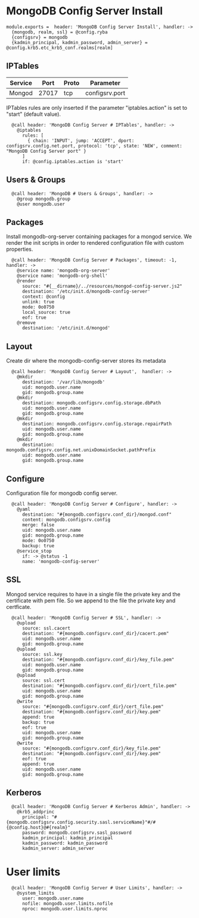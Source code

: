 
# MongoDB Config Server Install

    module.exports =  header: 'MongoDB Config Server Install', handler: ->
      {mongodb, realm, ssl} = @config.ryba
      {configsrv} = mongodb
      {kadmin_principal, kadmin_password, admin_server} = @config.krb5.etc_krb5_conf.realms[realm]

## IPTables

| Service       | Port  | Proto | Parameter       |
|---------------|-------|-------|-----------------|
| Mongod        | 27017 |  tcp  |  configsrv.port |

IPTables rules are only inserted if the parameter "iptables.action" is set to
"start" (default value).

      @call header: 'MongoDB Config Server # IPTables', handler: ->
        @iptables
          rules: [
            { chain: 'INPUT', jump: 'ACCEPT', dport: configsrv.config.net.port, protocol: 'tcp', state: 'NEW', comment: "MongoDB Config Server port" }
          ]
          if: @config.iptables.action is 'start'

## Users & Groups

      @call header: 'MongoDB # Users & Groups', handler: ->
        @group mongodb.group
        @user mongodb.user

## Packages

Install mongodb-org-server containing packages for a mongod service. We render the init scripts
in order to rendered configuration file with custom properties.

      @call header: 'MongoDB Config Server # Packages', timeout: -1, handler: ->
        @service name: 'mongodb-org-server'
        @service name: 'mongodb-org-shell'
        @render
          source: "#{__dirname}/../resources/mongod-config-server.js2"
          destination: '/etc/init.d/mongodb-config-server'
          context: @config
          unlink: true
          mode: 0o0750
          local_source: true
          eof: true
        @remove
          destination: '/etc/init.d/mongod'
          

## Layout

Create dir where the mongodb-config-server stores its metadata

      @call header: 'MongoDB Config Server # Layout',  handler: ->
        @mkdir
          destination: '/var/lib/mongodb'
          uid: mongodb.user.name
          gid: mongodb.group.name
        @mkdir
          destination: mongodb.configsrv.config.storage.dbPath
          uid: mongodb.user.name
          gid: mongodb.group.name
        @mkdir
          destination: mongodb.configsrv.config.storage.repairPath
          uid: mongodb.user.name
          gid: mongodb.group.name
        @mkdir
          destination: mongodb.configsrv.config.net.unixDomainSocket.pathPrefix
          uid: mongodb.user.name
          gid: mongodb.group.name

## Configure

Configuration file for mongodb config server.

      @call header: 'MongoDB Config Server # Configure', handler: ->
        @yaml
          destination: "#{mongodb.configsrv.conf_dir}/mongod.conf"
          content: mongodb.configsrv.config
          merge: false
          uid: mongodb.user.name
          gid: mongodb.group.name
          mode: 0o0750
          backup: true
        @service_stop
          if: -> @status -1
          name: 'mongodb-config-server'

## SSL

Mongod service requires to have in a single file the private key and the certificate
with pem file. So we append to the file the private key and certficate.

      @call header: 'MongoDB Config Server # SSL', handler: ->
        @upload
          source: ssl.cacert
          destination: "#{mongodb.configsrv.conf_dir}/cacert.pem"
          uid: mongodb.user.name
          gid: mongodb.group.name
        @upload
          source: ssl.key
          destination: "#{mongodb.configsrv.conf_dir}/key_file.pem"
          uid: mongodb.user.name
          gid: mongodb.group.name
        @upload
          source: ssl.cert
          destination: "#{mongodb.configsrv.conf_dir}/cert_file.pem"
          uid: mongodb.user.name
          gid: mongodb.group.name
        @write
          source: "#{mongodb.configsrv.conf_dir}/cert_file.pem"
          destination: "#{mongodb.configsrv.conf_dir}/key.pem"
          append: true
          backup: true
          eof: true
          uid: mongodb.user.name
          gid: mongodb.group.name
        @write
          source: "#{mongodb.configsrv.conf_dir}/key_file.pem"
          destination: "#{mongodb.configsrv.conf_dir}/key.pem"
          eof: true
          append: true
          uid: mongodb.user.name
          gid: mongodb.group.name

## Kerberos

      @call header: 'MongoDB Config Server # Kerberos Admin', handler: ->
        @krb5_addprinc
          principal: "#{mongodb.configsrv.config.security.sasl.serviceName}"#/#{@config.host}@#{realm}"
          password: mongodb.configsrv.sasl_password
          kadmin_principal: kadmin_principal
          kadmin_password: kadmin_password
          kadmin_server: admin_server

# User limits

      @call header: 'MongoDB Config Server # User Limits', handler: ->
        @system_limits
          user: mongodb.user.name
          nofile: mongodb.user.limits.nofile
          nproc: mongodb.user.limits.nproc

